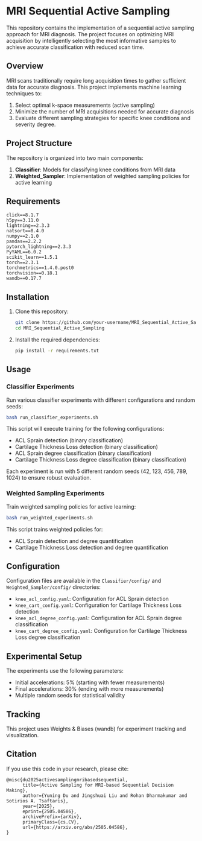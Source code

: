 # MRI Sequential Active Sampling

This repository contains the implementation of a sequential active sampling approach for MRI diagnosis. The project focuses on optimizing MRI acquisition by intelligently selecting the most informative samples to achieve accurate classification with reduced scan time.

## Overview

MRI scans traditionally require long acquisition times to gather sufficient data for accurate diagnosis. This project implements machine learning techniques to:

1. Select optimal k-space measurements (active sampling)
2. Minimize the number of MRI acquisitions needed for accurate diagnosis
3. Evaluate different sampling strategies for specific knee conditions and severity degree.

## Project Structure

The repository is organized into two main components:

1. **Classifier**: Models for classifying knee conditions from MRI data
2. **Weighted_Sampler**: Implementation of weighted sampling policies for active learning

## Requirements

```
click==8.1.7
h5py==3.11.0
lightning==2.3.3
natsort==8.4.0
numpy==2.1.0
pandas==2.2.2
pytorch_lightning==2.3.3
PyYAML==6.0.2
scikit_learn==1.5.1
torch==2.3.1
torchmetrics==1.4.0.post0
torchvision==0.18.1
wandb==0.17.7
```

## Installation

1. Clone this repository:
   ```bash
   git clone https://github.com/your-username/MRI_Sequential_Active_Sampling.git
   cd MRI_Sequential_Active_Sampling
   ```

2. Install the required dependencies:
   ```bash
   pip install -r requirements.txt
   ```

## Usage

### Classifier Experiments

Run various classifier experiments with different configurations and random seeds:

```bash
bash run_classifier_experiments.sh
```

This script will execute training for the following configurations:
- ACL Sprain detection (binary classification)
- Cartilage Thickness Loss detection (binary classification)
- ACL Sprain degree classification (binary classification)
- Cartilage Thickness Loss degree classification (binary classification)

Each experiment is run with 5 different random seeds (42, 123, 456, 789, 1024) to ensure robust evaluation.

### Weighted Sampling Experiments

Train weighted sampling policies for active learning:

```bash
bash run_weighted_experiments.sh
```

This script trains weighted policies for:
- ACL Sprain detection and degree quantification
- Cartilage Thickness Loss detection and degree quantification

## Configuration

Configuration files are available in the `Classifier/config/` and `Weighted_Sampler/config/` directories:

- `knee_acl_config.yaml`: Configuration for ACL Sprain detection
- `knee_cart_config.yaml`: Configuration for Cartilage Thickness Loss detection
- `knee_acl_degree_config.yaml`: Configuration for ACL Sprain degree classification
- `knee_cart_degree_config.yaml`: Configuration for Cartilage Thickness Loss degree classification

## Experimental Setup

The experiments use the following parameters:
- Initial accelerations: 5% (starting with fewer measurements)
- Final accelerations: 30% (ending with more measurements)
- Multiple random seeds for statistical validity

## Tracking

This project uses Weights & Biases (wandb) for experiment tracking and visualization.

## Citation

If you use this code in your research, please cite:

```
@misc{du2025activesamplingmribasedsequential,
      title={Active Sampling for MRI-based Sequential Decision Making}, 
      author={Yuning Du and Jingshuai Liu and Rohan Dharmakumar and Sotirios A. Tsaftaris},
      year={2025},
      eprint={2505.04586},
      archivePrefix={arXiv},
      primaryClass={cs.CV},
      url={https://arxiv.org/abs/2505.04586}, 
}
```


